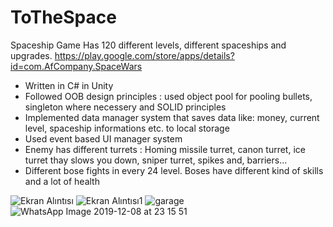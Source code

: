 

# ToTheSpace
Spaceship Game 
Has 120 different levels, different spaceships and upgrades. 
https://play.google.com/store/apps/details?id=com.AfCompany.SpaceWars

- Written in C# in Unity
- Followed OOB design principles : used object pool for pooling bullets, singleton where necessery and SOLID principles
- Implemented data manager system that saves data like:  money, current level, spaceship informations etc. to  local storage
- Used event based UI manager system
- Enemy has different turrets : Homing missile turret, canon turret, ice turret thay slows you down, sniper turret, spikes and, barriers...
- Different bose fights in every 24 level. Boses have different kind of skills and a lot of health

![Ekran Alıntısı](https://user-images.githubusercontent.com/37782582/119924997-9bf1e480-bf42-11eb-9341-621757d99813.PNG)
![Ekran Alıntısı1](https://user-images.githubusercontent.com/37782582/119925249-1589d280-bf43-11eb-9f20-d69478328117.PNG)
![garage](https://user-images.githubusercontent.com/37782582/119925275-22a6c180-bf43-11eb-93a3-228557875d7c.PNG)
![WhatsApp Image 2019-12-08 at 23 15 51](https://user-images.githubusercontent.com/37782582/119925260-1b7fb380-bf43-11eb-8e70-1a227e8da911.jpeg)

